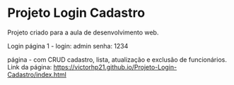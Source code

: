# Projeto Login Cadastro
Projeto criado para a aula de desenvolvimento web.

Login página 1 - login: admin
                senha: 1234

página - com CRUD cadastro, lista, atualização e exclusão de funcionários.
Link da página: https://victorhp21.github.io/Projeto-Login-Cadastro/index.html
